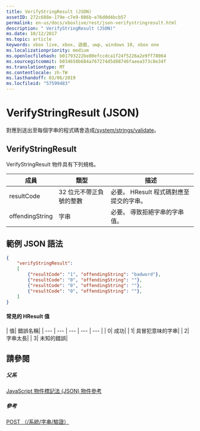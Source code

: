 ```yaml
---
title: VerifyStringResult (JSON)
assetID: 272c688e-179e-c7e9-086b-e76d0d4bcb57
permalink: en-us/docs/xboxlive/rest/json-verifystringresult.html
description: " VerifyStringResult (JSON)"
ms.date: 10/12/2017
ms.topic: article
keywords: xbox live, xbox, 遊戲, uwp, windows 10, xbox one
ms.localizationpriority: medium
ms.openlocfilehash: b01793222be80efccdca1f24f5226a2e9ff78064
ms.sourcegitcommit: b034650b684a767274d5d88746faeea373c8e34f
ms.translationtype: MT
ms.contentlocale: zh-TW
ms.lasthandoff: 03/06/2019
ms.locfileid: "57599483"
---
```

# <a name="verifystringresult-json"></a>VerifyStringResult (JSON)
對應到送出至每個字串的程式碼會造成[/system/strings/validate](../uri/stringserver/uri-systemstringsvalidate.md)。
<a id="ID4ER"></a>


## <a name="verifystringresult"></a>VerifyStringResult

VerifyStringResult 物件具有下列規格。

| 成員| 類型| 描述|
| --- | --- | --- |
| resultCode| 32 位元不帶正負號的整數| 必要。 HResult 程式碼對應至提交的字串。|
| offendingString| 字串| 必要。 導致拒絕字串的字串值。|

<a id="ID4EXB"></a>


## <a name="sample-json-syntax"></a>範例 JSON 語法


```json
{
    "verifyStringResult":
    [
        {"resultCode": "1", "offendingString": "badword"},
        {"resultCode": "0", "offendingString": ""},
        {"resultCode": "0", "offendingString": ""},
        {"resultCode": "0", "offendingString": ""},
    ]
}

```


#### <a name="common-hresult-values"></a>常見的 HResult 值

| 值| 錯誤名稱|
| --- | --- | --- | --- | --- |
| 0| 成功|
| 1| 具冒犯意味的字串|
| 2| 字串太長|
| 3| 未知的錯誤|

<a id="ID4ELD"></a>


## <a name="see-also"></a>請參閱

<a id="ID4END"></a>


##### <a name="parent"></a>父系

[JavaScript 物件標記法 (JSON) 物件參考](atoc-xboxlivews-reference-json.md)


<a id="ID4EXD"></a>


##### <a name="reference"></a>參考

[POST （/系統/字串/驗證）](../uri/stringserver/uri-systemstringsvalidatepost.md)
